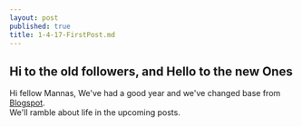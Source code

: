 ```yaml
---
layout: post
published: true
title: 1-4-17-FirstPost.md
---
```

## Hi to the old followers, and Hello to the new Ones

Hi fellow Mannas, We've had a good year and we've changed base from [Blogspot](www.nahiyabeevi.blogspot.com).   
We'll ramble about life in the upcoming posts.
